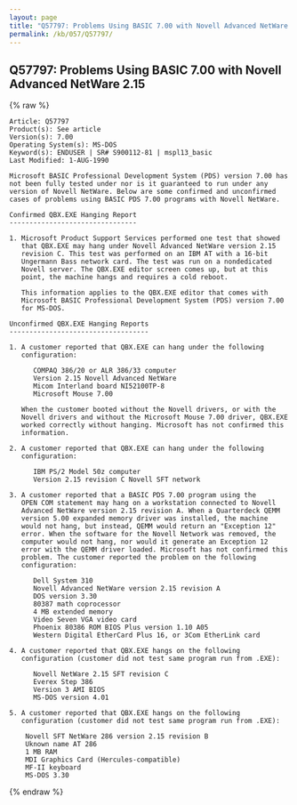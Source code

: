 ```yaml
---
layout: page
title: "Q57797: Problems Using BASIC 7.00 with Novell Advanced NetWare 2.15"
permalink: /kb/057/Q57797/
---
```


## Q57797: Problems Using BASIC 7.00 with Novell Advanced NetWare 2.15

{% raw %}

	Article: Q57797
	Product(s): See article
	Version(s): 7.00
	Operating System(s): MS-DOS
	Keyword(s): ENDUSER | SR# S900112-81 | mspl13_basic
	Last Modified: 1-AUG-1990
	
	Microsoft BASIC Professional Development System (PDS) version 7.00 has
	not been fully tested under nor is it guaranteed to run under any
	version of Novell NetWare. Below are some confirmed and unconfirmed
	cases of problems using BASIC PDS 7.00 programs with Novell NetWare.
	
	Confirmed QBX.EXE Hanging Report
	--------------------------------
	
	1. Microsoft Product Support Services performed one test that showed
	   that QBX.EXE may hang under Novell Advanced NetWare version 2.15
	   revision C. This test was performed on an IBM AT with a 16-bit
	   Ungermann Bass network card. The test was run on a nondedicated
	   Novell server. The QBX.EXE editor screen comes up, but at this
	   point, the machine hangs and requires a cold reboot.
	
	   This information applies to the QBX.EXE editor that comes with
	   Microsoft BASIC Professional Development System (PDS) version 7.00
	   for MS-DOS.
	
	Unconfirmed QBX.EXE Hanging Reports
	-----------------------------------
	
	1. A customer reported that QBX.EXE can hang under the following
	   configuration:
	
	      COMPAQ 386/20 or ALR 386/33 computer
	      Version 2.15 Novell Advanced NetWare
	      Micom Interland board NI52100TP-8
	      Microsoft Mouse 7.00
	
	   When the customer booted without the Novell drivers, or with the
	   Novell drivers and without the Microsoft Mouse 7.00 driver, QBX.EXE
	   worked correctly without hanging. Microsoft has not confirmed this
	   information.
	
	2. A customer reported that QBX.EXE can hang under the following
	   configuration:
	
	      IBM PS/2 Model 50z computer
	      Version 2.15 revision C Novell SFT network
	
	3. A customer reported that a BASIC PDS 7.00 program using the
	   OPEN COM statement may hang on a workstation connected to Novell
	   Advanced NetWare version 2.15 revision A. When a Quarterdeck QEMM
	   version 5.00 expanded memory driver was installed, the machine
	   would not hang, but instead, QEMM would return an "Exception 12"
	   error. When the software for the Novell Network was removed, the
	   computer would not hang, nor would it generate an Exception 12
	   error with the QEMM driver loaded. Microsoft has not confirmed this
	   problem. The customer reported the problem on the following
	   configuration:
	
	      Dell System 310
	      Novell Advanced NetWare version 2.15 revision A
	      DOS version 3.30
	      80387 math coprocessor
	      4 MB extended memory
	      Video Seven VGA video card
	      Phoenix 80386 ROM BIOS Plus version 1.10 A05
	      Western Digital EtherCard Plus 16, or 3Com EtherLink card
	
	4. A customer reported that QBX.EXE hangs on the following
	   configuration (customer did not test same program run from .EXE):
	
	      Novell NetWare 2.15 SFT revision C
	      Everex Step 386
	      Version 3 AMI BIOS
	      MS-DOS version 4.01
	
	5. A customer reported that QBX.EXE hangs on the following
	   configuration (customer did not test same program run from .EXE):
	
	    Novell SFT NetWare 286 version 2.15 revision B
	    Uknown name AT 286
	    1 MB RAM
	    MDI Graphics Card (Hercules-compatible)
	    MF-II keyboard
	    MS-DOS 3.30

{% endraw %}
